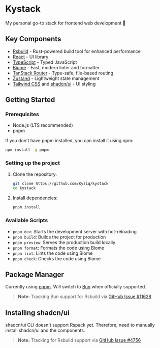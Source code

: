 # Kystack

My personal go-to stack for frontend web development 🫡

## Key Components

- [Rsbuild](https://rsbuild.dev/) - Rust-powered build tool for enhanced performance
- [React](https://reactjs.org/) - UI library
- [TypeScript](https://www.typescriptlang.org/) - Typed JavaScript
- [Biome](https://biomejs.dev/) - Fast, modern linter and formatter
- [TanStack Router](https://tanstack.com/router/latest) - Type-safe, file-based routing
- [Zustand](https://zustand-demo.pmnd.rs/) - Lightweight state management
- [Tailwind CSS](https://tailwindcss.com/) and [shadcn/ui](https://ui.shadcn.com/) - UI styling

## Getting Started

### Prerequisites

- Node.js (LTS recommended)
- pnpm

If you don't have pnpm installed, you can install it using npm:

```bash
npm install -g pnpm
```

### Setting up the project

1. Clone the repository:

   ```bash
   git clone https://github.com/Kyziq/kystack
   cd kystack
   ```
2. Install dependencies:

   ```bash
   pnpm install
   ```

### Available Scripts

- `pnpm dev`: Starts the development server with hot-reloading
- `pnpm build`: Builds the project for production
- `pnpm preview`: Serves the production build locally
- `pnpm format`: Formats the code using Biome
- `pnpm lint`: Lints the code using Biome
- `pnpm check`: Checks the code using Biome

## Package Manager

Currently using [pnpm](https://pnpm.io/). Will switch to [Bun](https://bun.sh/) when officially supported.

> **Note:** Tracking Bun support for Rsbuild via [GitHub Issue #11628](https://github.com/oven-sh/bun/issues/11628)

## Installing shadcn/ui

shadcn/ui CLI doesn't support Rspack yet. Therefore, need to manually install shadcn/ui and the components.

> **Note:** Tracking for Rsbuild support via [GitHub Issue #4756](https://github.com/shadcn-ui/ui/issues/4756)
